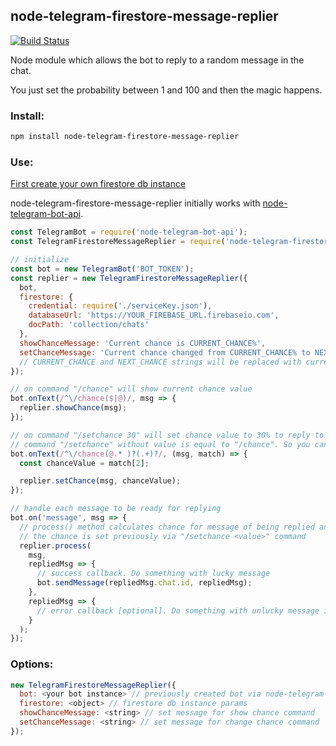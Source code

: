 ## node-telegram-firestore-message-replier

[![Build Status](https://travis-ci.org/maratfakhreev/node-telegram-firestore-message-replier.svg?branch=master)](https://travis-ci.org/maratfakhreev/node-telegram-firestore-message-replier)

Node module which allows the bot to reply to a random message in the chat.

You just set the probability between 1 and 100 and then the magic happens.

### Install:

```bash
npm install node-telegram-firestore-message-replier
```

### Use:

[First create your own firestore db instance](https://console.firebase.google.com)

node-telegram-firestore-message-replier initially works with [node-telegram-bot-api](https://github.com/yagop/node-telegram-bot-api).

```javascript
const TelegramBot = require('node-telegram-bot-api');
const TelegramFirestoreMessageReplier = require('node-telegram-firestore-message-replier');

// initialize
const bot = new TelegramBot('BOT_TOKEN');
const replier = new TelegramFirestoreMessageReplier({
  bot,
  firestore: {
    credential: require('./serviceKey.json'),
    databaseUrl: 'https://YOUR_FIREBASE_URL.firebaseio.com',
    docPath: 'collection/chats'
  },
  showChanceMessage: 'Current chance is CURRENT_CHANCE%',
  setChanceMessage: 'Current chance changed from CURRENT_CHANCE% to NEXT_CHANCE%'
  // CURRENT_CHANCE and NEXT_CHANCE strings will be replaced with currentChance and nextChance values
});

// on command "/chance" will show current chance value
bot.onText(/^\/chance($|@)/, msg => {
  replier.showChance(msg);
});

// on command "/setchance 30" will set chance value to 30% to reply to the message
// command "/setchance" without value is equal to "/chance". So you can use only one command in your bot
bot.onText(/^\/chance(@.* )?(.+)?/, (msg, match) => {
  const chanceValue = match[2];

  replier.setChance(msg, chanceValue);
});

// handle each message to be ready for replying
bot.on('message', msg => {
  // process() method calculates chance for message of being replied and calls one of the callbacks
  // the chance is set previously via "/setchance <value>" command
  replier.process(
    msg,
    repliedMsg => {
      // success callback. Do something with lucky message
      bot.sendMessage(repliedMsg.chat.id, repliedMsg);
    },
    repliedMsg => {
      // error callback [optional]. Do something with unlucky message if you want
    }
  );
});
```

### Options:

```javascript
new TelegramFirestoreMessageReplier({
  bot: <your bot instance> // previously created bot via node-telegram-bot-api
  firestore: <object> // firestore db instance params
  showChanceMessage: <string> // set message for show chance command
  setChanceMessage: <string> // set message for change chance command
});
```

